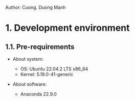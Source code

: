 Author: Cuong. Duong Manh


# 1. Development environment
## 1.1. Pre-requirements
* About system:
  * OS: Ubuntu 22.04.2 LTS x86_64
  * Kernel: 5.19.0-41-generic

* About software:
  * Anaconda 22.9.0

